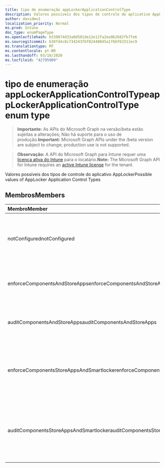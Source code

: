 ```yaml
---
title: tipo de enumeração appLockerApplicationControlType
description: Valores possíveis dos tipos de controle do aplicativo AppLocker
author: davidmu1
localization_priority: Normal
ms.prod: Intune
doc_type: enumPageType
ms.openlocfilehash: b339074d33a0d501de12e12fa2ea9b2682fb7fe6
ms.sourcegitcommit: b38fd4c8c734243f6f82448045a1f6bf63311ec9
ms.translationtype: MT
ms.contentlocale: pt-BR
ms.lasthandoff: 03/18/2020
ms.locfileid: "42795909"
---
```

# <a name="applockerapplicationcontroltype-enum-type"></a><span data-ttu-id="e1fd7-103">tipo de enumeração appLockerApplicationControlType</span><span class="sxs-lookup"><span data-stu-id="e1fd7-103">appLockerApplicationControlType enum type</span></span>

> <span data-ttu-id="e1fd7-104">**Importante:** As APIs do Microsoft Graph na versão/beta estão sujeitas a alterações; Não há suporte para o uso de produção.</span><span class="sxs-lookup"><span data-stu-id="e1fd7-104">**Important:** Microsoft Graph APIs under the /beta version are subject to change; production use is not supported.</span></span>

> <span data-ttu-id="e1fd7-105">**Observação:** A API do Microsoft Graph para Intune requer uma [licença ativa do Intune](https://go.microsoft.com/fwlink/?linkid=839381) para o locatário.</span><span class="sxs-lookup"><span data-stu-id="e1fd7-105">**Note:** The Microsoft Graph API for Intune requires an [active Intune license](https://go.microsoft.com/fwlink/?linkid=839381) for the tenant.</span></span>

<span data-ttu-id="e1fd7-106">Valores possíveis dos tipos de controle do aplicativo AppLocker</span><span class="sxs-lookup"><span data-stu-id="e1fd7-106">Possible values of AppLocker Application Control Types</span></span>

## <a name="members"></a><span data-ttu-id="e1fd7-107">Membros</span><span class="sxs-lookup"><span data-stu-id="e1fd7-107">Members</span></span>
|<span data-ttu-id="e1fd7-108">Membro</span><span class="sxs-lookup"><span data-stu-id="e1fd7-108">Member</span></span>|<span data-ttu-id="e1fd7-109">Valor</span><span class="sxs-lookup"><span data-stu-id="e1fd7-109">Value</span></span>|<span data-ttu-id="e1fd7-110">Descrição</span><span class="sxs-lookup"><span data-stu-id="e1fd7-110">Description</span></span>|
|:---|:---|:---|
|<span data-ttu-id="e1fd7-111">notConfigured</span><span class="sxs-lookup"><span data-stu-id="e1fd7-111">notConfigured</span></span>|<span data-ttu-id="e1fd7-112">,0</span><span class="sxs-lookup"><span data-stu-id="e1fd7-112">0</span></span>|<span data-ttu-id="e1fd7-113">Valor padrão do dispositivo, nenhum tipo de controle do aplicativo selecionado.</span><span class="sxs-lookup"><span data-stu-id="e1fd7-113">Device default value, no Application Control type selected.</span></span>|
|<span data-ttu-id="e1fd7-114">enforceComponentsAndStoreApps</span><span class="sxs-lookup"><span data-stu-id="e1fd7-114">enforceComponentsAndStoreApps</span></span>|<span data-ttu-id="e1fd7-115">1</span><span class="sxs-lookup"><span data-stu-id="e1fd7-115">1</span></span>|<span data-ttu-id="e1fd7-116">Aplicar o componente do Windows e armazenar aplicativos.</span><span class="sxs-lookup"><span data-stu-id="e1fd7-116">Enforce Windows component and store apps.</span></span>|
|<span data-ttu-id="e1fd7-117">auditComponentsAndStoreApps</span><span class="sxs-lookup"><span data-stu-id="e1fd7-117">auditComponentsAndStoreApps</span></span>|<span data-ttu-id="e1fd7-118">duas</span><span class="sxs-lookup"><span data-stu-id="e1fd7-118">2</span></span>|<span data-ttu-id="e1fd7-119">Auditar o componente do Windows e armazenar aplicativos.</span><span class="sxs-lookup"><span data-stu-id="e1fd7-119">Audit Windows component and store apps.</span></span>|
|<span data-ttu-id="e1fd7-120">enforceComponentsStoreAppsAndSmartlocker</span><span class="sxs-lookup"><span data-stu-id="e1fd7-120">enforceComponentsStoreAppsAndSmartlocker</span></span>|<span data-ttu-id="e1fd7-121">3D</span><span class="sxs-lookup"><span data-stu-id="e1fd7-121">3</span></span>|<span data-ttu-id="e1fd7-122">Aplicar componentes do Windows, armazenar aplicativos e armário inteligente.</span><span class="sxs-lookup"><span data-stu-id="e1fd7-122">Enforce Windows components, store apps and smart locker.</span></span>|
|<span data-ttu-id="e1fd7-123">auditComponentsStoreAppsAndSmartlocker</span><span class="sxs-lookup"><span data-stu-id="e1fd7-123">auditComponentsStoreAppsAndSmartlocker</span></span>|<span data-ttu-id="e1fd7-124">4 </span><span class="sxs-lookup"><span data-stu-id="e1fd7-124">4</span></span>|<span data-ttu-id="e1fd7-125">Auditoria de componentes do Windows, aplicativos de armazenamento e armário inteligente.</span><span class="sxs-lookup"><span data-stu-id="e1fd7-125">Audit Windows components, store apps and smart locker.</span></span>|



